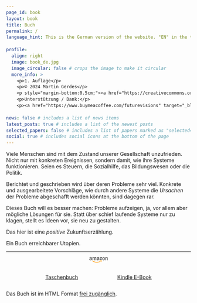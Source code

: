 ```yaml
---
page_id: book
layout: book
title: Buch
permalink: /
language_hint: This is the German version of the website. "EN" in the top right switches to English.

profile:
  align: right
  image: book_de.jpg
  image_circular: false # crops the image to make it circular
  more_info: >
    <p>1. Auflage</p>
    <p>© 2024 Martin Gerdes</p>
    <p style="margin-bottom:0.5cm;"><a href="https://creativecommons.org/licenses/by-sa/4.0/legalcode.de">CC BY-SA 4.0</a></p><br>
    <p>Unterstützung / Dank:</p>
    <p><a href="https://www.buymeacoffee.com/futurevisions" target="_blank"><img src="/assets/img/buymeacoffee.png" alt="Buy Me A Coffee" style="height: 60px !important;width: 217px !important;" ></a></p>

news: false # includes a list of news items
latest_posts: true # includes a list of the newest posts
selected_papers: false # includes a list of papers marked as "selected={true}"
social: true # includes social icons at the bottom of the page
---
```


Viele Menschen sind mit dem Zustand unserer Gesellschaft unzufrieden. Nicht nur mit konkreten Ereignissen, sondern damit, wie ihre Systeme funktionieren. Seien es Steuern, die Sozialhilfe, das Bildungswesen oder die Politik.

Berichtet und geschrieben wird über deren Probleme sehr viel. Konkrete und ausgearbeitete Vorschläge, wie durch andere Systeme die _Ursachen_ der Probleme abgeschafft werden könnten, sind dagegen rar.

Dieses Buch will es besser machen: Probleme aufzeigen, ja, vor allem aber mögliche Lösungen für sie. Statt über schief laufende Systeme nur zu klagen, stellt es Ideen vor, sie neu zu gestalten.

Das hier ist eine _positive_ Zukunftserzählung.

Ein Buch erreichbarer Utopien.

---

<div style="text-align: center;">
  <p><img alt="amazon" src="/assets/img/Amazon_logo.svg" style="display:inline-block; width: 10%"></p>
</div>

<div style="display: flex; align-items: center; justify-content: space-evenly;">
  <p><a href="https://www.amazon.de/dp/B0DT1VFZW9" title="ISBN 979-8301433009">Taschenbuch</a></p>
  <p><a href="https://www.amazon.de/dp/B0DSXSZ4DG">Kindle E-Book</a></p>
</div>

Das Buch ist im HTML Format [frei zugänglich](/editions).
